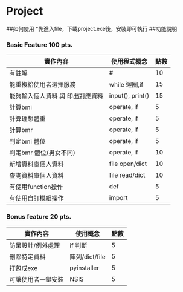 # Project
##如何使用
*先進入file，下載project.exe後，安裝即可執行
##功能說明
### Basic Feature 100 pts.
| 實作內容               | 使用程式概念 | 點數 |
| ---------------------- | ------------ | ---- |
| 有註解                 | #            | 10   |
| 能重複給使用者選擇服務 | while 迴圈,if  | 15   |
| 能夠輸入個人資料 與 印出對應資料     | input(), print()      | 15   |
| 計算bmi      | operate, if | 5   |
| 計算理想體重      | operate, if | 5   |
| 計算bmr      | operate, if | 5   |
| 判定bmi 體位      | operate, if | 5   |
| 判定bmr 體位(男女不同)      | operate, if | 10   |
| 新增資料庫個人資料      |   file open/dict     |  10   |
| 查詢資料庫個人資料   |   file read/dict |   10  |
| 有使用function操作 |def  | 5|
| 有使用自訂模組操作 |import  | 5|

### Bonus feature 20 pts.

| 實作內容 | 使用概念 | 點數 |
| -------- | -------- | ---- |
| 防呆設計/例外處理         |  if 判斷 |   5   |
| 刪除特定資料     | 陣列/dict/file     | 5 |
| 打包成exe     | pyinstaller    |  5   |
| 可讓使用者一鍵安裝     | NSIS    |  5   |
